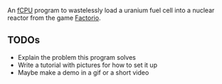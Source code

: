 
An [fCPU][1] program to wastelessly load a uranium fuel cell into a nuclear reactor from the game [Factorio][2].

[1]: https://mods.factorio.com/mod/fcpu
[2]: https://factorio.com/

## TODOs

- Explain the problem this program solves
- Write a tutorial with pictures for how to set it up
- Maybe make a demo in a gif or a short video

